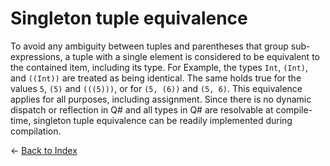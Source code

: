 # Singleton tuple equivalence

To avoid any ambiguity between tuples and parentheses that group sub-expressions, a tuple with a single element is considered to be equivalent to the contained item, including its type. For Example, the types `Int`, `(Int)`, and `((Int))` are treated as being identical. The same holds true for the values `5`, `(5)` and `(((5)))`, or for `(5, (6))` and `(5, 6)`. This equivalence applies for all purposes, including assignment. Since there is no dynamic dispatch or reflection in Q# and all types in Q# are resolvable at compile-time, singleton tuple equivalence can be readily implemented during compilation.


← [Back to Index](https://github.com/microsoft/qsharp-language/tree/main/Specifications/Language#index)